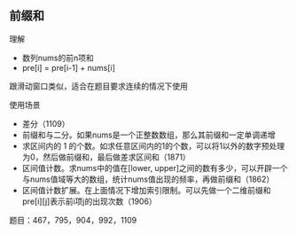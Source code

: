 ## 前缀和
理解
* 数列nums的前n项和
* pre[i] = pre[i-1] + nums[i]

跟滑动窗口类似，适合在题目要求连续的情况下使用

使用场景
* 差分（1109）
* 前缀和与二分。如果nums是一个正整数数组，那么其前缀和一定单调递增
* 求区间内的 1 的个数。如求任意区间内的1的个数，可以将1以外的数字预处理为0，然后做前缀和，最后做差求区间和（1871）
* 区间值计数。求nums中的值在[lower, upper]之间的数有多少，可以开辟一个与nums值域等大的数组，统计nums值出现的频率，再做前缀和（1862）
* 区间值计数扩展。在上面情况下增加索引限制。可以先做一个二维前缀和pre[i][j]表示前i项j的出现次数（1906）

题目：467，795，904，992，1109


